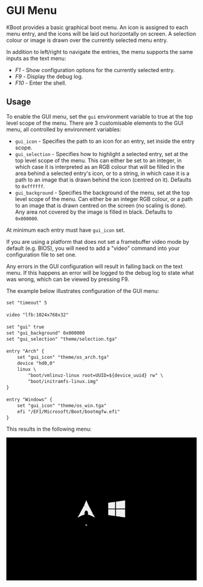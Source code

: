 GUI Menu
========

KBoot provides a basic graphical boot menu. An icon is assigned to each menu
entry, and the icons will be laid out horizontally on screen. A selection colour
or image is drawn over the currently selected menu entry.

In addition to left/right to navigate the entries, the menu supports the same
inputs as the text menu:

* *F1* - Show configuration options for the currently selected entry.
* *F9* - Display the debug log.
* *F10* - Enter the shell.

Usage
-----

To enable the GUI menu, set the `gui` environment variable to true at the top
level scope of the menu. There are 3 customisable elements to the GUI menu, all
controlled by environment variables:

* `gui_icon` - Specifies the path to an icon for an entry, set inside the entry
  scope.
* `gui_selection` - Specifies how to highlight a selected entry, set at the top
  level scope of the menu. This can either be set to an integer, in which case
  it is interpreted as an RGB colour that will be filled in the area behind a
  selected entry's icon, or to a string, in which case it is a path to an image
  that is drawn behind the icon (centred on it). Defaults to `0xffffff`.
* `gui_background` - Specifies the background of the menu, set at the top level
  scope of the menu. Can either be an integer RGB colour, or a path to an image
  that is drawn centred on the screen (no scaling is done). Any area not covered
  by the image is filled in black. Defaults to `0x000000`.

At minimum each entry must have `gui_icon` set.

If you are using a platform that does not set a framebuffer video mode by
default (e.g. BIOS), you will need to add a "video" command into your
configuration file to set one.

Any errors in the GUI configuration will result in falling back on the text
menu. If this happens an error will be logged to the debug log to state what
was wrong, which can be viewed by pressing F9.

The example below illustrates configuration of the GUI menu:

    set "timeout" 5

    video "lfb:1024x768x32"

    set "gui" true
    set "gui_background" 0x000000
    set "gui_selection" "theme/selection.tga"

    entry "Arch" {
        set "gui_icon" "theme/os_arch.tga"
        device "hd0,0"
        linux \
            "boot/vmlinuz-linux root=UUID=${device_uuid} rw" \
            "boot/initramfs-linux.img"
    }

    entry "Windows" {
        set "gui_icon" "theme/os_win.tga"
        efi "/EFI/Microsoft/Boot/bootmgfw.efi"
    }

This results in the following menu:

![GUI Menu](images/gui.png)
